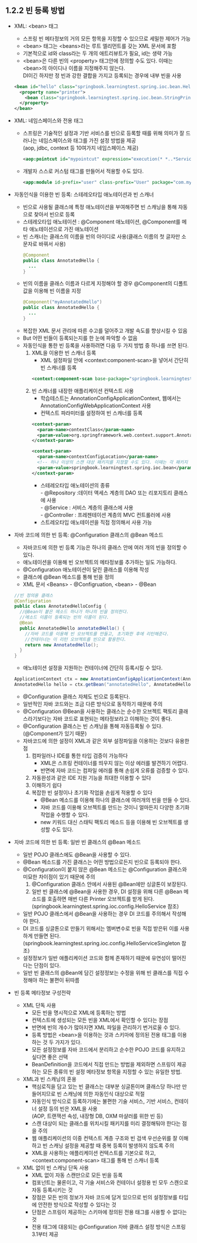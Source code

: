 ## 1.2.2 빈 등록 방법
- XML: \<bean> 태그
  + 스프링 빈 메타정보의 거의 모든 항목을 지정할 수 있으므로 세밀한 제어가 가능
  + \<bean> 태그는 \<beans>라는 루트 엘리먼트를 갖는 XML 문서에 포함
  + 기본적으로 id와 class라는 두 개의 애트리뷰트가 필요, id는 생략 가능
  + \<bean>은 다른 빈의 \<property> 태그안에 정의할 수도 있다. 이때는 \<bean>의 아이디나 이름을 지정해주지 않는다.  
    DI이긴 하지만 정 빈과 강한 결합을 가지고 등록되는 경우에 내부 빈을 사용
  ```xml
  <bean id="hello" class="springbook.learningtest.spring.ioc.bean.Hello">
    <property name="printer">
      <bean class="springbook.learningtest.spring.ioc.bean.StringPrinter" />
    </property>
  </bean>
  ```
  
- XML: 네임스페이스와 전용 태그
  + 스프링은 기술적인 설정과 기반 서비스를 빈으로 등록할 때를 위해 의미가 잘 드러나는 네임스페이스와 태그를 가진 설정 방법을 제공   
    (aop, jdbc, context 등 10여가지 네임스페이스 제공)
    ```xml
    <aop:pointcut id="mypointcut" expression="execution(* *..*ServiceImpl.upgrade&(..))" />
    ```
  + 개발자 스스로 커스텀 태그를 만들어서 적용할 수도 있다.
    ```xml
    <app:module id-prefix="user" class-prefix="User" package="com.mycompany.user" />
    ```
  
- 자동인식을 이용한 빈 등록: 스테레오타입 애노테이션과 빈 스캐너
  + 빈으로 사용될 클래스에 특정 애노테이션을 부여해주면 빈 스캐닝을 통해 자동으로 찾아서 빈으로 등록
  + 스테레오타입 애노테이션 : @Component 애노테이션, @Component를 메타 애노테이션으로 가진 애노테이션
  + 빈 스캐너는 클래스의 이름을 빈의 아이디로 사용(클래스 이름의 첫 글자만 소문자로 바꿔서 사용)
    ```java
    @Component
    public class AnnotatedHello {
      ...
    }
    ```
  + 빈의 이름을 클래스 이름과 다르게 지정해야 할 경우 @Component의 디폴트 값을 이용해 빈 이름을 지정
    ```java
    @Component("myAnnotatedHello")
    public class AnnotatedHello {
      ...
    }
    ```
  + 복잡한 XML 문서 관리에 따른 수고를 덜어주고 개발 속도를 향상시킬 수 있음
  + But 어떤 빈들이 등록되는지를 한 눈에 파악할 수 없음
  + 자동인식을 통한 빈 등록을 사용하려면 다음 두 가지 방법 중 하나를 쓰면 된다.
    1. XML을 이용한 빈 스캐너 등록
       * XML 설정파일 안에 \<context:component-scan>을 넣어서 간단히 빈 스캐너를 등록
       ```xml
       <context:component-scan base-package="springbook.learningtest.spring.ioc.bean" />
       ```
    2. 빈 스캐너를 내장한 애플리케이션 컨텍스트 사용
       * 학습테스트는 AnnotationConfigApplicationContext, 웹에서는 AnnotationConfigWebApplicationContext 사용
       * 컨텍스트 파라미터를 설정하여 빈 스캐너를 등록
       ```xml
       <context-param>
         <param-name>contextClass</param-name>
         <param-value>org.springframework.web.context.support.AnnotationConfigWebApplicationContext</param-value>
       </context-param>

       <context-param>
         <param-name>contextConfigLocation</param-name>
         <!-- 하나 이상의 스캔 대상 패키지를 지정할 수도 있다. 이때는 각 패키지 사이에 공백을 넣어주면 된다. -->
         <param-value>springbook.learningtest.spring.ioc.bean</param-value>
       </context-param>
       ```
       * 스테레오타입 애노테이션의 종류  
         \- @Repository :데이터 액세스 계층의 DAO 또는 리포지토리 클래스에 사용  
         \- @Service : 서비스 계층의 클래스에 사용  
         \- @Controller : 프레젠테이션 계층의 MVC 컨트롤러에 사용
       * 스트레오타입 애노테이션을 직접 정의해서 사용 가능

- 자바 코드에 의한 빈 등록: @Configuration 클래스의 @Bean 메소드
  + 자바코드에 의한 빈 등록 기능은 하나의 클래스 안에 여러 개의 빈을 정의할 수 있다.
  + 애노테이션을 이용해 빈 오브젝트의 메타정보를 추가하는 일도 가능하다.
  + @Configuration 애노테이션이 달린 클래스를 이용해 작성
  + 클래스에 @Bean 메소드를 통해 빈을 정의
  + XML 문서 \<Beans> - @Configruation, \<bean> - @Bean 
  ```java
  //빈 정의용 클래스
  @Configuration
  public class AnnotatedHelloConfig {
    //@Bean이 붙은 메소드 하나가 하나의 빈을 정의한다.
    //메소드 이름이 등록되는 빈의 이름이 된다.
    @Bean
    public AnnotatedHello annotatedHello() {
      //자바 코드를 이용해 빈 오브젝트를 만들고, 초기화한 후에 리턴해준다.
      //컨테이너는 이 리턴 오브젝트를 빈으로 활용한다.
      return new AnnotatedHello();
    }
  }
  ```
  + 애노테이션 설정을 지원하는 컨테이너에 간단히 등록시킬 수 있다.
  ```java
  ApplicationContext ctx = new AnnotationConfigApplicationContext(AnnotatedHelloConfig.class);
  AnnotatedHello hello = ctx.getBean("annotatedHello", AnnotatedHello.class);
  ```
  + @Configuration 클래스 자체도 빈으로 등록된다.
  + 일반적인 자바 코드와는 조금 다른 방식으로 동작하기 때문에 주의
  + @Configuration @Bean을 사용하는 클래스는 순수한 오브젝트 팩토리 클래스라기보다는 자바 코드로 표현되는 메타정보라고 이해하는 것이 좋다.
  + @Configuration 클래스는 빈 스캐닝을 통해 자동등록될 수 있다. (@Component가 있기 때문)
  + 자바코드에 의한 설정이 XML과 같은 외부 설정파일을 이용하는 것보다 유용한 점
    1. 컴파일러나 IDE를 통한 타입 검증이 가능하다
       * XML은 스프링 컨테이너를 띄우지 않는 이상 에러를 발견하기 어렵다.
       * 반면에 자바 코드는 컴파일 에러를 통해 손쉽게 오류를 검증할 수 있다.
    2. 자동완성과 같은 IDE 지원 기능을 최대한 이용할 수 있다
    3. 이해하기 쉽다
    4. 복잡한 빈 설정이나 초기화 작업을 손쉽게 적용할 수 있다
       * @Bean 메소드를 이용해 하나의 클래스에 여러개의 빈을 만들 수 있다.
       * 자바 코드를 이용해 오브젝트를 만드는 것이니 얼마든지 다양한 초기화 작업을 수행할 수 있다.
       * new 키워드 대신 스태틱 팩토리 메소드 등을 이용해 빈 오브젝트를 생성할 수도 있다.

- 자바 코드에 의한 빈 등록: 일반 빈 클래스의 @Bean 메소드
  + 일반 POJO 클래스에도 @Bean을 사용할 수 있다.
  + @Bean 메소드를 가진 클래스는 어떤 방법으로든지 빈으로 등록되야 한다.
  + @Configuration이 붙지 않은 @Bean 메소드는 @Configuration 클래스와 미묘한 차이점이 있기 때문에 주의
    1. @Configuration 클래스 안에서 사용된 @Bean에만 싱글톤이 보장된다.
    2. 일반 빈 클래스에 @Bean을 사용한 경우, DI 설정을 위해 다른 @Bean 메소드를 호출하면 매번 다른 Printer 오브젝트를 받게 된다.  
       (springbook.learningtest.spring.ioc.config.HelloService 참조)
  + 일반 POJO 클래스에서 @Bean을 사용하는 경우 DI 코드를 주의해서 작성해야 한다.
  + DI 코드를 싱글톤으로 만들기 위해서는 멤버변수로 빈을 직접 받은뒤 이를 사용하게 만들면 된다.  
    (springbook.learningtest.spring.ioc.config.HelloServiceSingleton 참조)
  + 설정정보가 일반 애플리케이션 코드와 함께 존재하기 때문에 유연성이 떨어진다는 단점이 있다.
  + 일반 빈 클래스의 @Bean에 담긴 설정정보는 수정을 위해 빈 클래스를 직접 수정해야 하는 불편이 뒤따름

- 빈 등록 메타정보 구성전략
  + XML 단독 사용
    * 모든 빈을 명시적으로 XML에 등록하는 방법
    * 컨텍스트에 생성되는 모든 빈을 XML에서 확인할 수 있다는 장점
    * 반면에 빈의 개수가 많아지면 XML 파일을 관리하기 번거로울 수 있다.
    * 등록 방법은 \<bean>을 이용하는 것과 스키마에 정의된 전용 태그를 이용하는 것 두 가지가 있다.
    * 모든 설정정보를 자바 코드에서 분리하고 순수한 POJO 코드를 유지하고 싶다면 좋은 선택
    * BeanDefinition을 코드에서 직접 만드는 방법을 제외하면 스프링이 제공하는 모든 종류의 빈 설정 메타정보 항목을 지정할 수 있는 유일한 방법.
  + XML과 빈 스캐닝의 혼용
    * 핵심로직을 담고 있는 빈 클래스는 대부분 싱글톤이며 클래스당 하나만 만들어지므로 빈 스캐닝에 의한 자동인식 대상으로 적절
    * 자동인식 방식으로 등록하기에는 불편한 기술 서비스, 기반 서비스, 컨테이너 설정 등의 빈은 XML을 사용   
      (AOP, 트랜잭션 속성, 내장형 DB, OXM 마샬러를 위한 빈 등)
    * 스캔 대상이 되는 클래스를 위치시킬 패키지를 미리 결정해둬야 한다는 점을 주의
    * 웹 애플리케이션의 이중 컨텍스트 계층 구조와 빈 검색 우선순위를 잘 이해하고 빈 스캐닝 설정을 제공할 때 중복 등록이 발생하지 않도록 주의
    * XML을 사용하는 애플리케이션 컨텍스트를 기본으로 하고, \<context:component-scan> 태그를 통해 빈 스캐너 등록
  + XML 없이 빈 스캐닝 단독 사용
    * XML 없이 자동 스캔만으로 모든 빈을 등록
    * 컴포넌트는 물론이고, 각 기술 서비스와 컨테이너 설정용 빈 모두 스캔으로 자동 등록시키는 것
    * 장점은 모든 빈의 정보가 자바 코드에 담겨 있으므로 빈의 설정정보를 타입에 안전한 방식으로 작성할 수 있다는 것
    * 단점은 스프링이 제공하는 스키마에 정의된 전용 태그를 사용할 수 없다는 것
    * 전용 태그에 대응되는 @Configuration 자바 클래스 설정 방식은 스프링 3.1부터 제공